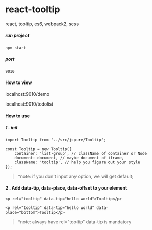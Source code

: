 # react-tooltip
react, tooltip, es6, webpack2, scss

##### run project
`npm start`

##### port
`9010`

#### How to view

localhost:9010/demo

localhost:9010/todolist

#### How to use

#####  1 . init


``` import Tooltip from '../src/jspure/Tooltip'; ```

```
const Tooltip = new Tooltip({
    container: 'list-group', // className of container or Node
    document: document, // maybe document of iframe,
    className: 'tooltip', // help you figure out your style
});
```

> *note: if you don't input any option, we will get default;

#### 2 . Add data-tip, data-place, data-offset to your element

```<p rel="tooltip" data-tip="hello world">Tooltip</p>```

```<p rel="tooltip" data-tip="hello world" data-place="bottom">Tooltip</p>```

> *note: always have rel="tooltip"
> data-tip is mandatory
